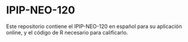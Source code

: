 # IPIP-NEO-120
Este repositorio contiene el IPIP-NEO-120 en español para su aplicación online, y el código de R necesario para calificarlo.
